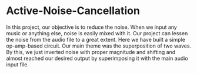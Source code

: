 # Active-Noise-Cancellation

In this project, our objective is to reduce the noise. When we input any music or anything else, noise is easily mixed with it. Our project can lessen the noise from the audio file to a great extent. Here we have built a simple op-amp-based circuit. Our main theme was the superposition of two waves. By this, we just inverted noise with proper magnitude and shifting and almost reached our desired output by superimposing it with the main audio input file.
